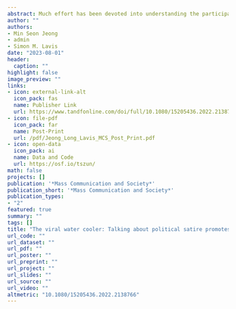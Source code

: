 ```yaml
---
abstract: Much effort has been devoted into understanding the participatory outcomes of political satire. Despite the increased impact of social media in disseminating political information online, however, researchers have not yet examined the potential role of social media in the relationship between political satire consumption and political communication processes. This study uses a three-wave panel survey to test the effects of both viewing political satire (intentionally) and incidental exposure (via shared content on social media) to political satire on political discussion, mediated by the viewers’ conversation about the content of political satire. This study also examines how Affinity for Political Humor (AFPH), specifically its social cohesion dimension, moderates those relationships. Results demonstrate that regardless of whether the exposure was incidental via social media or not, exposure to political satire increased political discussion, mediated by conversation about political satire. This indirect effect differed by individuals’ level of AFPH. These results indicate that viewing political satire, even when it is incidental, can make people more likely to talk about the content of the satire programs, which in turn can promote their political discussion in general. This effect was found to be more prominent among those who score high on AFPH.
author: ""
authors:
- Min Seon Jeong
- admin
- Simon M. Lavis
date: "2023-08-01"
header:
  caption: ""
highlight: false
image_preview: ""
links:
- icon: external-link-alt
  icon_pack: fas
  name: Publisher Link 
  url: https://www.tandfonline.com/doi/full/10.1080/15205436.2022.2138766
- icon: file-pdf
  icon_pack: far
  name: Post-Print
  url: /pdf/Jeong_Long_Lavis_MCS_Post_Print.pdf
- icon: open-data
  icon_pack: ai
  name: Data and Code
  url: https://osf.io/tszun/
math: false
projects: []
publication: '*Mass Communication and Society*'
publication_short: '*Mass Communication and Society*'
publication_types:
- "2"
featured: true
summary: ""
tags: []
title: "The viral water cooler: Talking about political satire promotes further political discussion"
url_code: ""
url_dataset: ""
url_pdf: ""
url_poster: ""
url_preprint: ""
url_project: ""
url_slides: ""
url_source: ""
url_video: ""
altmetric: "10.1080/15205436.2022.2138766"
---
```

